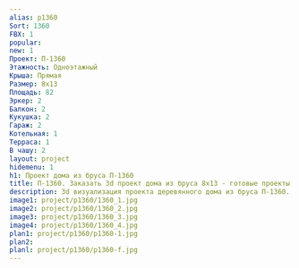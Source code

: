 ```yaml
---
alias: p1360
Sort: 1360
FBX: 1
popular: 
new: 1
Проект: П-1360
Этажность: Одноэтажный
Крыша: Прямая
Размер: 8х13
Площадь: 82
Эркер: 2
Балкон: 2
Кукушка: 2
Гараж: 2
Котельная: 1
Терраса: 1
В чашу: 2
layout: project
hidemenu: 1
h1: Проект дома из бруса П-1360
title: П-1360. Заказать 3d проект дома из бруса 8х13 - готовые проекты
description: 3d визуализация проекта деревянного дома из бруса П-1360. Площадь 82 м2, размер 8х13. Вы можете внести любые изменения в проект.
image1: project/p1360/1360_1.jpg
image2: project/p1360/1360_2.jpg
image3: project/p1360/1360_3.jpg
image4: project/p1360/1360_4.jpg
plan1: project/p1360/p1360-1.jpg
plan2: 
planl: project/p1360/p1360-f.jpg
---
```

